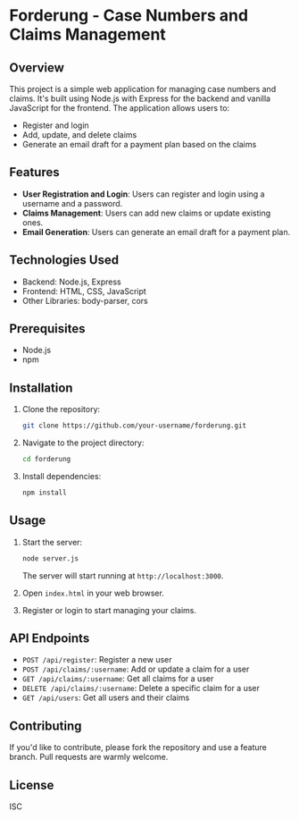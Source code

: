 # Forderung - Case Numbers and Claims Management

## Overview

This project is a simple web application for managing case numbers and claims. It's built using Node.js with Express for the backend and vanilla JavaScript for the frontend. The application allows users to:

- Register and login
- Add, update, and delete claims
- Generate an email draft for a payment plan based on the claims

## Features

- **User Registration and Login**: Users can register and login using a username and a password.
- **Claims Management**: Users can add new claims or update existing ones.
- **Email Generation**: Users can generate an email draft for a payment plan.

## Technologies Used

- Backend: Node.js, Express
- Frontend: HTML, CSS, JavaScript
- Other Libraries: body-parser, cors

## Prerequisites

- Node.js
- npm

## Installation

1. Clone the repository:

    ```bash
    git clone https://github.com/your-username/forderung.git
    ```

2. Navigate to the project directory:

    ```bash
    cd forderung
    ```

3. Install dependencies:

    ```bash
    npm install
    ```

## Usage

1. Start the server:

    ```bash
    node server.js
    ```

    The server will start running at `http://localhost:3000`.

2. Open `index.html` in your web browser.

3. Register or login to start managing your claims.

## API Endpoints

- `POST /api/register`: Register a new user
- `POST /api/claims/:username`: Add or update a claim for a user
- `GET /api/claims/:username`: Get all claims for a user
- `DELETE /api/claims/:username`: Delete a specific claim for a user
- `GET /api/users`: Get all users and their claims

## Contributing

If you'd like to contribute, please fork the repository and use a feature branch. Pull requests are warmly welcome.

## License

ISC
